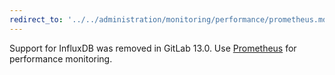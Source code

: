 ```yaml
---
redirect_to: '../../administration/monitoring/performance/prometheus.md'
---
```


Support for InfluxDB was removed in GitLab 13.0. Use [Prometheus](../../administration/monitoring/performance/prometheus.md) for performance monitoring.
